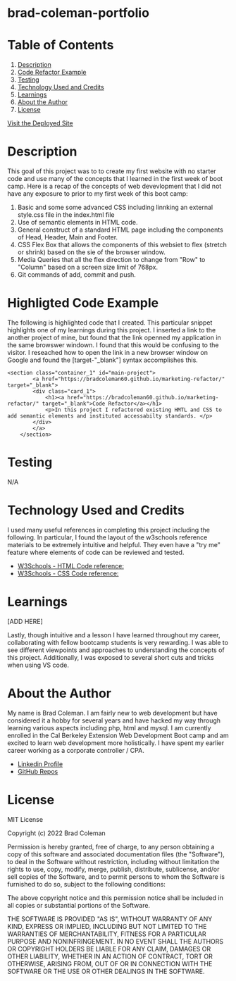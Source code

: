 # **brad-coleman-portfolio**



# **Table of Contents**
1. [Description](#description)
2. [Code Refactor Example](#refactor-example)
4. [Testing](#testing)
5. [Technology Used and Credits](#technology-used-and-credits)
6. [Learnings](#learnings)
7. [About the Author](#about-the-author)
8. [License](#license)

[Visit the Deployed Site](https://bradcoleman60.github.io/marketing-refactor/)


# **Description**

This goal of this project was to to create my first website with no starter code and use many of the concepts that I learned in the first week of boot camp.  Here is a recap of the concepts of web devevlopment that I did not have any exposure to prior to my first week of this boot camp:

1. Basic and some some advanced CSS including linnking an external style.css file in the index.html file
2. Use of semantic elements in HTML code.
3. General construct of a standard HTML page including the components of Head, Header, Main and Footer.
4. CSS Flex Box that allows the components of this websiet to flex (stretch or shrink) based on the sie of the browser window. 
5. Media Queries that all the flex direction to change from "Row" to "Column" based on a screen size limit of 768px. 
6. Git commands of add, commit and push.


# **Highligted Code Example**

The following is highlighted code that I created.  This particular snippet highlights one of my learnings during this project.  I inserted a link to the another project of mine, but found that the link openned my application in the same browswer windown.  I found that this would be confusing to the visitor.  I reseached how to open the link in a new browser window on Google and found the [target-"_blank"] syntax accomplishes this.  

```
<section class="container_1" id="main-project">
        <a href="https://bradcoleman60.github.io/marketing-refactor/" target="_blank">
        <div class="card_1">
            <h1><a href="https://bradcoleman60.github.io/marketing-refactor/" target="_blank">Code Refactor</a></h1>
            <p>In this project I refactored existing HMTL and CSS to add semantic elements and instituted accessabilty standards. </p>
        </div>
        </a>
    </section>

```




# **Testing** 

N/A

# **Technology Used and Credits**

I used many useful references in completing this project including the following.  In particular, I found the layout of the w3schools reference materials to be extremely intuitive and helpful.  They even have a "try me" feature where elements of code can be reviewed and tested. 

- [W3Schools - HTML Code reference:](https://www.w3schools.com/html/default.asp)
- [W3Schools - CSS Code reference:](https://www.w3schools.com/css/default.asp)


# **Learnings**

[ADD HERE]

Lastly, though intuitive and a lesson I have learned throughout my career, collaborating with fellow bootcamp students is very rewarding.  I was able to see different viewpoints and approaches to understanding the concepts of this project.  Additionally, I was exposed to several short cuts and tricks when using VS code.   

# **About the Author**

My name is Brad Coleman. I am fairly new to web development but have considered it a hobby for several years and have hacked my way through learning various aspects including php, html and mysql.  I am currently enrolled in the Cal Berkeley Extension Web Development Boot camp and am excited to learn web development more holistically.  I have spent my earlier career working as a corporate controller / CPA.

- [Linkedin Profile](https://www.linkedin.com/in/brad-coleman-109529/)
- [GitHub Repos](https://github.com/bradcoleman60?tab=repositories)


# **License**

MIT License

Copyright (c) 2022 Brad Coleman

Permission is hereby granted, free of charge, to any person obtaining a copy
of this software and associated documentation files (the "Software"), to deal
in the Software without restriction, including without limitation the rights
to use, copy, modify, merge, publish, distribute, sublicense, and/or sell
copies of the Software, and to permit persons to whom the Software is
furnished to do so, subject to the following conditions:

The above copyright notice and this permission notice shall be included in all
copies or substantial portions of the Software.

THE SOFTWARE IS PROVIDED "AS IS", WITHOUT WARRANTY OF ANY KIND, EXPRESS OR
IMPLIED, INCLUDING BUT NOT LIMITED TO THE WARRANTIES OF MERCHANTABILITY,
FITNESS FOR A PARTICULAR PURPOSE AND NONINFRINGEMENT. IN NO EVENT SHALL THE
AUTHORS OR COPYRIGHT HOLDERS BE LIABLE FOR ANY CLAIM, DAMAGES OR OTHER
LIABILITY, WHETHER IN AN ACTION OF CONTRACT, TORT OR OTHERWISE, ARISING FROM,
OUT OF OR IN CONNECTION WITH THE SOFTWARE OR THE USE OR OTHER DEALINGS IN THE
SOFTWARE.